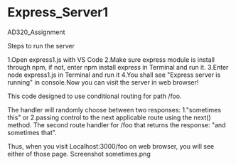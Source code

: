 # Express_Server1
 AD320_Assignment

Steps to run the server

1.Open express1.js with VS Code
2.Make sure express module is install through npm, if not, enter npm install express in Terminal and run it.
3.Enter node express1.js in Terminal and run it
4.You shall see "Express server is running" in console.Now you can visit the server in web browser!

This code designed to use conditional routing for path /foo. 

The handler will randomly choose between two responses:
1."sometimes this" or
2.passing control to the next applicable route using the next() method.
The second route handler for /foo that returns the response: "and sometimes that".

Thus, when you visit Localhost:3000/foo on web browser, you will see either of those page.
Screenshot sometimes.png
